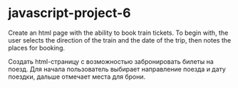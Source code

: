# javascript-project-6

Create an html page with the ability to book train tickets. To begin with, the user selects the direction of the train and the date of the trip, then notes the places for booking.

Создать html-страницу с возможностью забронировать билеты на поезд. Для начала пользователь выбирает направление поезда и дату поездки, дальше отмечает места для брони.
